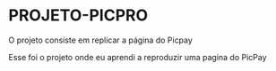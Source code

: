# PROJETO-PICPRO
O projeto consiste em replicar a página do Picpay

Esse foi o projeto onde eu aprendi a reproduzir uma pagina do PicPay
